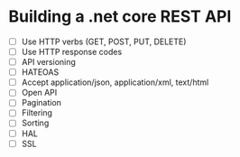 # Building a .net core REST API

- [ ] Use HTTP verbs (GET, POST, PUT, DELETE)
- [ ] Use HTTP response codes
- [ ] API versioning
- [ ] HATEOAS
- [ ] Accept application/json, application/xml, text/html
- [ ] Open API
- [ ] Pagination
- [ ] Filtering
- [ ] Sorting
- [ ] HAL
- [ ] SSL
